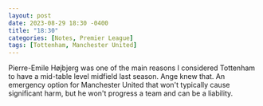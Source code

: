 ```yaml
---
layout: post
date: 2023-08-29 18:30 -0400
title: "18:30"
categories: [Notes, Premier League]
tags: [Tottenham, Manchester United]
---
```


Pierre-Emile Højbjerg was one of the main reasons I considered Tottenham to have a mid-table level midfield last season. Ange knew that. An emergency option for Manchester United that won't typically cause significant harm, but he won't progress a team and can be a liability.


